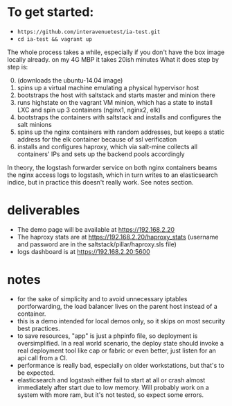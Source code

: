 # To get started:

* `https://github.com/interavenuetest/ia-test.git`
* `cd ia-test && vagrant up`

The whole process takes a while, especially if you don't have the box image locally already. on my 4G MBP it takes 20ish minutes
What it does step by step is:

0. (downloads the ubuntu-14.04 image)
1. spins up a virtual machine emulating a physical hypervisor host
2. bootstraps the host with saltstack and starts master and minion there
3. runs highstate on the vagrant VM minion, which has a state to install LXC and spin up 3 containers (nginx1, nginx2, elk)
4. bootstraps the containers with saltstack and installs and configures the salt minions
5. spins up the nginx containers with random addresses, but keeps a static address for the elk container because of ssl verification
6. installs and configures haproxy, which via salt-mine collects all containers' IPs and sets up the backend pools accordingly

In theory, the logstash forwarder service on both nginx containers beams the nginx access logs to logstash, which in turn writes to an elasticsearch indice, but in practice this doesn't really work. See notes section.


# deliverables

* The demo page will be available at https://192.168.2.20
* The haproxy stats are at https://192.168.2.20/haproxy_stats (username and password are in the saltstack/pillar/haproxy.sls file)
* logs dashboard is at https://192.168.2.20:5600


# notes

* for the sake of simplicity and to avoid unnecessary iptables portforwarding, the load balancer lives on the parent host instead of a container.
* this is a demo intended for local demos only, so it skips on most security best practices.
* to save resources, "app" is just a phpinfo file, so deployment is oversimplified. In a real world scenario, the deploy state should invoke a real deployment tool like cap or fabric or even better, just listen for an api call from a CI.
* performance is really bad, especially on older workstations, but that's to be expected.
* elasticsearch and logstash either fail to start at all or crash almost immediately after start due to low memory. Will probably work on a system with more ram, but it's not tested, so expect some errors.

